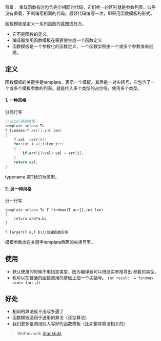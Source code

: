 背景：
重载函数有时包含完全相同的代码，它们唯一的区别就是参数列表。似乎没有重载，不断编写相同的代码。最好代码编写一次，即采用函数模板的形式。

函数模板是定义一系列函数的蓝图或处方。
- 它不是函数的定义。
- 编译器使用函数模板在需要使生成一个函数定义
- 函数模板是一个参数化的函数定义，一个函数实例由一个或多个参数值来创建。

## 定义
函数模板的关键字是template，表示一个模板。其后是一对尖括号，它包含了一个或多个模板参数的列表。就是传入多个类型的占位符，使用多个类型。
#### 1. 一种风格
分两行写
```c 
//占位符更换类型
template <class T>
T findmax(T arr[],int len)
{
	T val  =arr[0];
	for(int i =1;i<len;i++)
	{
		if(arr[i]>val) val = arr[i];
	}
	return val;
}
```
typename 把T标识为类型。
#### 2. 另一种风格
分一行写
```
template <class T> T findmax(T arr[],int len)
{	
	return a>b?a:b;
}

T larger(T a,T b)//创建函数实例
```

模板参数放在关键字template后面的尖括号里。
## 使用
- 默认使用的时候不用指定类型，因为编译器可以根据实参推导出 参数的类型。
- 也可以在普通的函数调用的基础上加一个尖括号。
`int result  = findmax <int> (arr,4)`
## 好处
- 相同的算法就不用写多遍了
- 函数模板适用于通用的算法（泛型算法）
- 我们更多是调用别人写好的函数模板（比如排序算法相关的）
> Written with [StackEdit](https://stackedit.io/).
<!--stackedit_data:
eyJoaXN0b3J5IjpbMTk3MDMwMTQwMCwxNjkyMTA5MjE2XX0=
-->